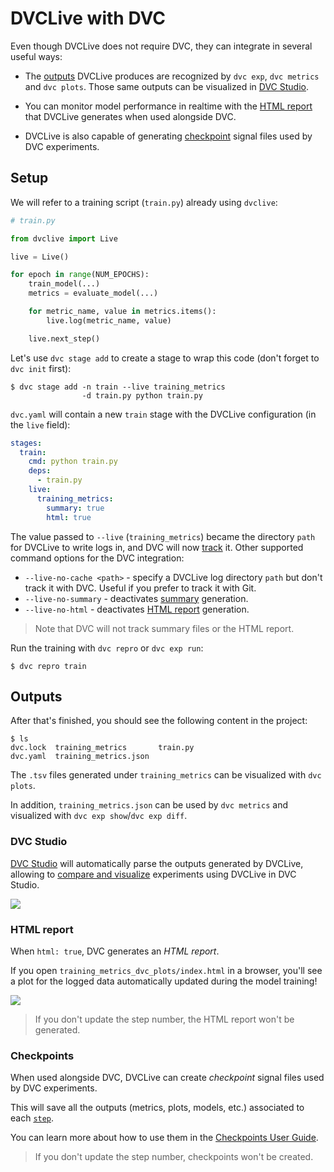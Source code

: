 # DVCLive with DVC

Even though DVCLive does not require DVC, they can integrate in several useful
ways:

- The [outputs](#outputs) DVCLive produces are recognized by `dvc exp`,
  `dvc metrics` and `dvc plots`. Those same outputs can be visualized in
  [DVC Studio](#dvc-studio).

- You can monitor model performance in realtime with the
  [HTML report](#html-report) that DVCLive generates when used alongside DVC.

- DVCLive is also capable of generating [checkpoint](#checkpoints) signal files
  used by DVC <abbr>experiments<abbr>.

## Setup

We will refer to a training script (`train.py`) already using `dvclive`:

```python
# train.py

from dvclive import Live

live = Live()

for epoch in range(NUM_EPOCHS):
    train_model(...)
    metrics = evaluate_model(...)

    for metric_name, value in metrics.items():
        live.log(metric_name, value)

    live.next_step()
```

Let's use `dvc stage add` to create a stage to wrap this code (don't forget to
`dvc init` first):

```dvc
$ dvc stage add -n train --live training_metrics
                -d train.py python train.py
```

`dvc.yaml` will contain a new `train` stage with the DVCLive configuration (in
the `live` field):

```yaml
stages:
  train:
    cmd: python train.py
    deps:
      - train.py
    live:
      training_metrics:
        summary: true
        html: true
```

The value passed to `--live` (`training_metrics`) became the directory `path`
for DVCLive to write logs in, and DVC will now
[track](/doc/use-cases/versioning-data-and-model-files) it. Other supported
command options for the DVC integration:

- `--live-no-cache <path>` - specify a DVCLive log directory `path` but don't
  track it with DVC. Useful if you prefer to track it with Git.
- `--live-no-summary` - deactivates
  [summary](/doc/dvclive/get-started#metrics-summary) generation.
- `--live-no-html` - deactivates [HTML report](#html-report) generation.

> Note that DVC will not track summary files or the HTML report.

Run the training with `dvc repro` or `dvc exp run`:

```dvc
$ dvc repro train
```

## Outputs

After that's finished, you should see the following content in the project:

```dvc
$ ls
dvc.lock  training_metrics       train.py
dvc.yaml  training_metrics.json
```

The `.tsv` files generated under `training_metrics` can be visualized with
`dvc plots`.

In addition, `training_metrics.json` can be used by `dvc metrics` and visualized
with `dvc exp show`/`dvc exp diff`.

### DVC Studio

[DVC Studio](/doc/studio) will automatically parse the outputs generated by
DVCLive, allowing to
[compare and visualize](/doc/studio/user-guide/visualize-experiments)
experiments using DVCLive in DVC Studio.

![](/img/dvclive-studio-plots.png)

### HTML report

When `html: true`, DVC generates an _HTML report_.

If you open `training_metrics_dvc_plots/index.html` in a browser, you'll see a
plot for the logged data automatically updated during the model training!

![](/img/dvclive-html.gif)

> If you don't update the step number, the HTML report won't be generated.

### Checkpoints

When used alongside DVC, DVCLive can create _checkpoint_ signal files used by
DVC <abbr>experiments<abbr>.

This will save all the outputs (metrics, plots, models, etc.) associated to each
[`step`](/doc/dvclive/api-reference/get_step).

You can learn more about how to use them in the
[Checkpoints User Guide](/docs/user-guide/experiment-management/checkpoints).

> If you don't update the step number, checkpoints won't be created.

